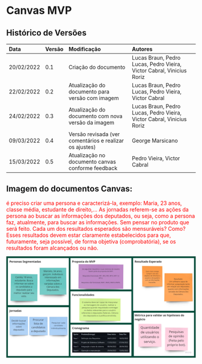 # Canvas MVP

## Histórico de Versões
|Data|Versão|Modificação|Autores|
|:---|:-----|:----------|:------|
|20/02/2022|0.1|Criação do documento|Lucas Braun, Pedro Lucas, Pedro Vieira, Victor Cabral, Vinicius Roriz|
|22/02/2022|0.2|Atualização do documento para versão com imagem |Lucas Braun, Pedro Lucas, Pedro Vieira, Victor Cabral|
|24/02/2022|0.3|Atualização do documento com nova versão da imagem |Lucas Braun, Pedro Lucas, Pedro Vieira, Victor Cabral, Vinicius Roriz|
|09/03/2022|0.4|Versão revisada (ver comentários e realizar os ajustes) |George Marsicano|
|15/03/2022|0.5|Atualização no documento canvas conforme feedback|Pedro Vieira, Victor Cabral|

## Imagem do documentos Canvas:

<span style="color:red">é preciso criar uma persona e caracterizá-la, exemplo: Maria, 23 anos, classe média, estudante de direito,...</span>
<span style="color:red">As jornadas referem-se as ações da persona ao buscar as informações dos deputados, ou seja, como a persona faz, atualmente, para buscar as informações. Sem pensar no produto que será feito.</span>
<span style="color:red">Cada um dos resultados esperados são mensuráveis? Como? Esses resultados devem estar claramente estabelecidos para que, futuramente, seja possível, de forma objetiva (comprobatória), se os resultados foram alcançados ou não.</span>

<p align="center">
  <img src="https://github.com/FGAUnB-REQ-GM/2021.2-DepBot/blob/main/docs/assets/canvas_V3.jpg?raw=true">
</p>
